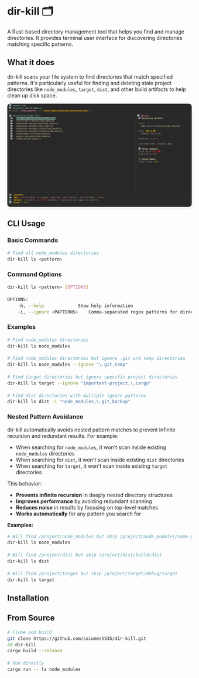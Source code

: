 # dir-kill 🗂️

A Rust-based directory management tool that helps you find and manage directories. It provides terminal user interface for discovering directories matching specific patterns.

## What it does

dir-kill scans your file system to find directories that match specified patterns. It's particularly useful for finding and deleting stale project directories like `node_modules`, `target`, `dist`, and other build artifacts to help clean up disk space.

<img src="./assets/dir-kill.png" alt="dir-kill screenshot" width="800" height="600" style="max-width: 100%; height: auto; border-radius: 8px; box-shadow: 0 4px 8px rgba(0,0,0,0.1);">

## CLI Usage

### Basic Commands

```bash
# Find all node_modules directories
dir-kill ls <pattern>
```

### Command Options

```bash
dir-kill ls <pattern> [OPTIONS]

OPTIONS:
    -h, --help             Show help information
    -i, --ignore <PATTERNS>    Comma-separated regex patterns for directories to ignore
```

### Examples

```bash
# Find node_modules directories
dir-kill ls node_modules

# Find node_modules directories but ignore .git and temp directories
dir-kill ls node_modules --ignore "\.git,temp"

# Find target directories but ignore specific project directories
dir-kill ls target --ignore "important-project,\.cargo"

# Find dist directories with multiple ignore patterns
dir-kill ls dist -i "node_modules,\.git,backup"
```

### Nested Pattern Avoidance

dir-kill automatically avoids nested pattern matches to prevent infinite recursion and redundant results. For example:

- When searching for `node_modules`, it won't scan inside existing `node_modules` directories
- When searching for `dist`, it won't scan inside existing `dist` directories  
- When searching for `target`, it won't scan inside existing `target` directories

This behavior:
- **Prevents infinite recursion** in deeply nested directory structures
- **Improves performance** by avoiding redundant scanning
- **Reduces noise** in results by focusing on top-level matches
- **Works automatically** for any pattern you search for

**Examples:**
```bash
# Will find /project/node_modules but skip /project/node_modules/some-package/node_modules
dir-kill ls node_modules

# Will find /project/dist but skip /project/dist/build/dist  
dir-kill ls dist

# Will find /project/target but skip /project/target/debug/target
dir-kill ls target
```

## Installation

## From Source

```bash
# Clone and build
git clone https://github.com/saiumesh535/dir-kill.git
cd dir-kill
cargo build --release

# Run directly
cargo run -- ls node_modules
```